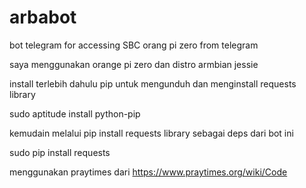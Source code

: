 # arbabot
bot telegram for accessing SBC orang pi zero from telegram

saya menggunakan orange pi zero dan distro armbian jessie

install terlebih dahulu pip untuk mengunduh dan menginstall requests library

sudo aptitude install python-pip

kemudain melalui pip install requests library sebagai deps dari bot ini

sudo pip install requests

menggunakan praytimes dari https://www.praytimes.org/wiki/Code
